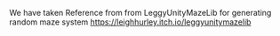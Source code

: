 We have taken Reference from from LeggyUnityMazeLib for generating random maze system
https://leighhurley.itch.io/leggyunitymazelib

